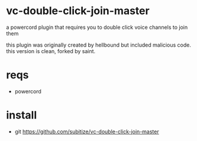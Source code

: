 # vc-double-click-join-master
a powercord plugin that requires you to double click voice channels to join them

this plugin was originally created by hellbound but included malicious code. this version is clean, forked by saint.
# reqs

-  powercord

# install

- git https://github.com/subitize/vc-double-click-join-master

